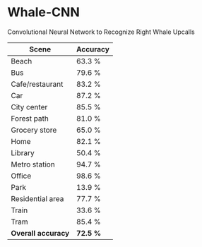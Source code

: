 # Whale-CNN
Convolutional Neural Network to Recognize Right Whale Upcalls


| Scene                | Accuracy     |
|----------------------|--------------|
| Beach                |  63.3 %      |
| Bus                  |  79.6 %      |
| Cafe/restaurant      |  83.2 %      |
| Car                  |  87.2 %      |
| City center          |  85.5 %      |
| Forest path          |  81.0 %      |
| Grocery store        |  65.0 %      |
| Home                 |  82.1 %      |
| Library              |  50.4 %      |
| Metro station        |  94.7 %      |
| Office               |  98.6 %      |
| Park                 |  13.9 %      |
| Residential area     |  77.7 %      |
| Train                |  33.6 %      |
| Tram                 |  85.4 %      |
| **Overall accuracy** |  **72.5 %**  |
